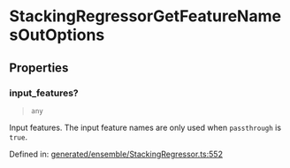 # StackingRegressorGetFeatureNamesOutOptions

## Properties

### input\_features?

> `any`

Input features. The input feature names are only used when `passthrough` is `true`.

Defined in:  [generated/ensemble/StackingRegressor.ts:552](https://github.com/transitive-bullshit/scikit-learn-ts/blob/122b3c0/packages/sklearn/src/generated/ensemble/StackingRegressor.ts#L552)
